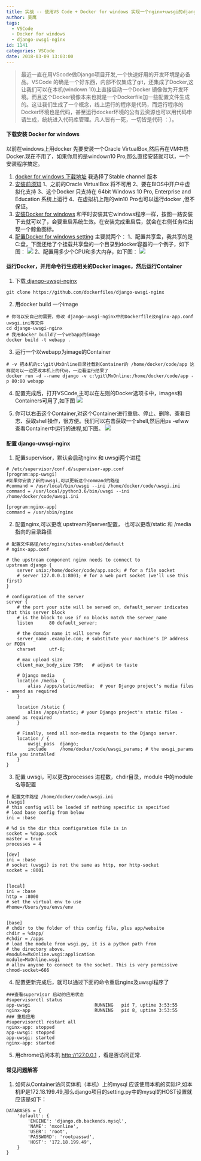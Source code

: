 ```yaml
---
title: 实战 -- 使用VS Code + Docker for windows 实现一个nginx+uwsgi的django快速开发环境
author: 吴鹰
tags:
  - VSCode
  - Docker for windows
  - django-uwsgi-nginx
id: 1141
categories: VSCode
date: 2018-03-09 13:03:00
---
```

>最近一直在用VScode做Django项目开发,一个快速好用的开发环境是必备品。VSCode 的确是一个好东西，内部不仅集成了git，还集成了Docker,这让我们可以在本机(windown 10)上直接启动一个Docker 镜像做为开发环境。而且这个Docker镜像本来也就是一个Dockerfile加一些配置文件生成的。这让我们生成了一个概念，线上运行的程序是代码，而运行程序的Docker环境也是代码，甚至运行docker环境的公有云资源也可以用代码申请生成，统统进入代码库管理。凡人皆有一死，一切皆是代码 ：）。


#### 下载安装 Docker for windows
以前在windows上用docker 先要安装一个Oracle VirtualBox,然后再在VM中启Docker.现在不用了，如果你用的是windown10 Pro,那么直接安装就可以，一个安装程序搞定。
1. [docker for windows 下载地址](https://docs.docker.com/docker-for-windows/install/#download-docker-for-windows)
我选择了Stable channel 版本
2. [安装前须知](https://docs.docker.com/docker-for-windows/install/#what-to-know-before-you-install)
    1、之前的Oracle VirtualBox 将不可用
    2、要在BIOS中开户中虚拟化支持
    3、这个Docker 只支持在 64bit Windows 10 Pro, Enterprise and Education 系统上运行
    4、在虚拟机上跑的win10 Pro也可以运行docker ,但不保证。
3. [安装Docker for windows](https://docs.docker.com/docker-for-windows/install/#install-docker-for-windows)
    和平时安装其它windows程序一样，按图一路安装下去就可以了，会要重启系统生效。在安装完成重启后，就会在右侧任务栏出现一个鲸鱼图标。
4. [配置Docker for windows setting](https://docs.docker.com/docker-for-windows/#docker-settings)
    主要就两个：
    1、配置共享盘，我共享的是C:盘，下面还给了个挂载共享盘的一个目录到docker容器的一个例子，如下图：
    ![](/images/2018-03-09-17-20-19.png)
    2、配置用多少个CPU和多大内存，如下图：
![](/images/2018-03-09-17-22-37.png)
#### 运行Docker，并用命令行生成相关的Docker images，然后运行Container
1. 下载[ django-uwsgi-nginx](https://github.com/dockerfiles/django-uwsgi-nginx) 
```
git clone https://github.com/dockerfiles/django-uwsgi-nginx
```
2. 用docker build 一个image
```
# 你可以安自己的需要，修改 django-uwsgi-nginx中的Dockerfile及nginx-app.conf uwsgi.ini等文件
cd django-uwsgi-nginx
# 我用docker build了一个webapp的image
docker build -t webapp .
```
3. 运行一个以webapp为image的Container
```
# -v 把本机的c:\git\MxOnline目录挂载到Container的 /home/docker/code/app 这样就可以一边更改本机上的代码，一边看运行结果了
docker run -d --name django -v c:\git\MxOnline:/home/docker/code/app -p 80:80 webapp
```

4. 配置完成后，打开VSCode,主可以在左则的Docker选项卡中，images和Containers可用了,如下图 
![](/images/2018-03-09-17-39-04.png)

5. 你可以右击这个Container,对这个Container进行重启、停止、删除、查看日志、获取shell操作，很方便。我们可以右击获取一个shell,然后用ps -efww 查看Container中运行的进程,如下图。
![](/images/2018-03-09-20-55-46.png)

#### 配置 django-uwsgi-nginx
1. 配置supervisor，默认会启动nginx 和 uwsgi两个进程
```
# /etc/supervisor/conf.d/supervisor-app.conf
[program:app-uwsgi]
#如果你安装了新的uwsgi,可以更新这个command的路径
#command = /usr/local/bin/uwsgi --ini /home/docker/code/uwsgi.ini
command = /usr/local/python3.6/bin/uwsgi --ini /home/docker/code/uwsgi.ini

[program:nginx-app]
command = /usr/sbin/nginx
```
2. 配置nginx,可以更改 upstream的server配置， 也可以更改/static 和 /media指向的目录路径
```
# 配置文件路径/etc/nginx/sites-enabled/default
# nginx-app.conf

# the upstream component nginx needs to connect to
upstream django {
    server unix:/home/docker/code/app.sock; # for a file socket
    # server 127.0.0.1:8001; # for a web port socket (we'll use this first)
}

# configuration of the server
server {
    # the port your site will be served on, default_server indicates that this server block
    # is the block to use if no blocks match the server_name
    listen      80 default_server;

    # the domain name it will serve for
    server_name .example.com; # substitute your machine's IP address or FQDN
    charset     utf-8;

    # max upload size
    client_max_body_size 75M;   # adjust to taste

    # Django media
    location /media  {
        alias /apps/static/media;  # your Django project's media files - amend as required
    }

    location /static {
        alias /apps/static; # your Django project's static files - amend as required
    }

    # Finally, send all non-media requests to the Django server.
    location / {
        uwsgi_pass  django;
        include     /home/docker/code/uwsgi_params; # the uwsgi_params file you installed
    }
}
```
3. 配置 uwsgi，可以更改processes 进程数，chdir目录，module 中的module名等配置
```
# 配置文件路径 /home/docker/code/uwsgi.ini
[uwsgi]
# this config will be loaded if nothing specific is specified
# load base config from below
ini = :base

# %d is the dir this configuration file is in
socket = %dapp.sock
master = true
processes = 4

[dev]
ini = :base
# socket (uwsgi) is not the same as http, nor http-socket
socket = :8001


[local]
ini = :base
http = :8000
# set the virtual env to use
#home=/Users/you/envs/env


[base]
# chdir to the folder of this config file, plus app/website
chdir = %dapp/
#chdir = /apps
# load the module from wsgi.py, it is a python path from
# the directory above.
#module=MxOnline.wsgi:application
module=MxOnline.wsgi
# allow anyone to connect to the socket. This is very permissive
chmod-socket=666
```

4. 配置更新完成后，就可以通过下面的命令重启nginx及uwsgi程序了
```
###查看supervisor 启动的应用状态
#supervisorctl status
app-uwsgi                        RUNNING   pid 7, uptime 3:53:55
nginx-app                        RUNNING   pid 8, uptime 3:53:55
### 重启应用
#supervisorctl restart all
nginx-app: stopped
app-uwsgi: stopped
app-uwsgi: started
nginx-app: started
```
5. 用chrome访问本机 http://127.0.0.1 ，看是否访问正常.

#### 常见问题解答
1. 如何从Container访问实体机（本机）上的mysql
应该使用本机的实际IP,如本机IP是172.18.199.49,那么django项目的setting.py中的mysql的HOST设置就应该是如下：
```
DATABASES = {
    'default': {
        'ENGINE': 'django.db.backends.mysql',
        'NAME': 'mxonline',
        'USER': 'root',
        'PASSWORD': 'rootpasswd',
        'HOST': '172.18.199.49',
    }
}
```